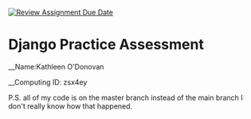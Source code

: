 [![Review Assignment Due Date](https://classroom.github.com/assets/deadline-readme-button-24ddc0f5d75046c5622901739e7c5dd533143b0c8e959d652212380cedb1ea36.svg)](https://classroom.github.com/a/_f3zpQOh)
# Django Practice Assessment

__Name:Kathleen O'Donovan

__Computing ID: zsx4ey

P.S. all of my code is on the master branch instead of the main branch I don't really know how that happened.

